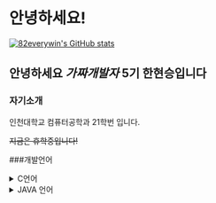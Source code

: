 # 안녕하세요! 

[![82everywin's GitHub stats](https://github-readme-stats.vercel.app/api?username=82everywin&show_icons=true&title_color=0047A0&text_color=000000&icon_color=CC303B&bg_color=FFFFFF&)](https://github.com/82everywin/82everywin "GitHub stats card Korean flag eddition")

## 안녕하세요 ***가짜개발자*** 5기 한현승입니다 

### 자기소개
인천대학교 컴퓨터공학과 21학번 입니다.

~~지금은 휴학중입니다!~~

###개발언어

<details>
<summary>C언어</summary>
<div markdown="1">

2021.03~ ing
</div>
</details>

<details>
<summary>JAVA 언어 </summary>
<div markdown="1">

2022.03 ~ 
</div>
</details>
